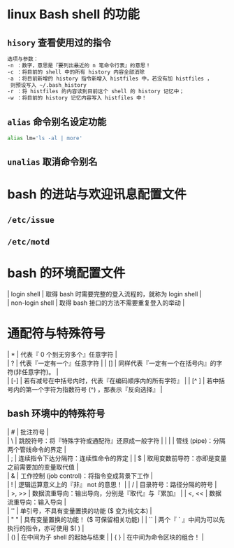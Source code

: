 # linux Bash shell 的功能

## `hisory` 查看使用过的指令
````bash
选项与参数：
-n ：数字，意思是『要列出最近的 n 笔命令行表』的意思！
-c ：将目前的 shell 中的所有 history 内容全部消除
-a ：将目前新增的 history 指令新增入 histfiles 中，若没有加 histfiles ，
 则预设写入 ~/.bash_history
-r ：将 histfiles 的内容读到目前这个 shell 的 history 记忆中；
-w ：将目前的 history 记忆内容写入 histfiles 中！
````

## `alias`  命令别名设定功能
````bash
alias lm='ls -al | more'
````
## `unalias` 取消命令别名


# bash 的进站与欢迎讯息配置文件

  ## `/etc/issue `    
   ## `/etc/motd `

# bash 的环境配置文件

|    login shell    |        取得 bash 时需要完整的登入流程的，就称为 login shell        |  
|   non-login shell      |           取得 bash 接口的方法不需要重复登入的举动              |

 # 通配符与特殊符号



|    *    |       代表『 0 个到无穷多个』任意字符       |  
|  ?      |           代表『一定有一个』任意字符            |
|    []    |       同样代表『一定有一个在括号内』的字符(非任意字符)。  |  
|   [-]    |          若有减号在中括号内时，代表『在编码顺序内的所有字符』 |
|  [^ ]   |    若中括号内的第一个字符为指数符号 (^) ，那表示『反向选择』   |  

## bash 环境中的特殊符号


|    #    |       批注符号       |  
|  \       |     跳脱符号：将『特殊字符或通配符』还原成一般字符           |
|    |    |      管线 (pipe)：分隔两个管线命令的界定   |  
|   ;    |         连续指令下达分隔符：连续性命令的界定  |
|  $  |    取用变数前导符：亦即是变量之前需要加的变量取代值   |  
|    &    |  工作控制 (job control)：将指令变成背景下工作   |  
|    !    |     逻辑运算意义上的『非』 not 的意思！     |
|   /    |         目录符号：路径分隔的符号     |  
|   >, >>   |      数据流重导向：输出导向，分别是『取代』与『累加』 |
|  <, <<  |    数据流重导向：输入导向   |  
|  ''  |      单引号，不具有变量置换的功能 ($ 变为纯文本) |  
| " " |    具有变量置换的功能！ ($ 可保留相关功能)    |
|  `` | 两个『 ` 』中间为可以先执行的指令，亦可使用 $( )  |  
| () |   在中间为子 shell 的起始与结束 |
|  { }  |  在中间为命令区块的组合！   |  

